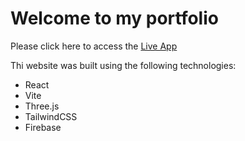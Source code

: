 # Welcome to my portfolio

Please click here to access the [Live App](https://hassanchowdhryportfolio.web.app/)

Thi website was built using the following technologies:

- React
- Vite
- Three.js
- TailwindCSS
- Firebase
